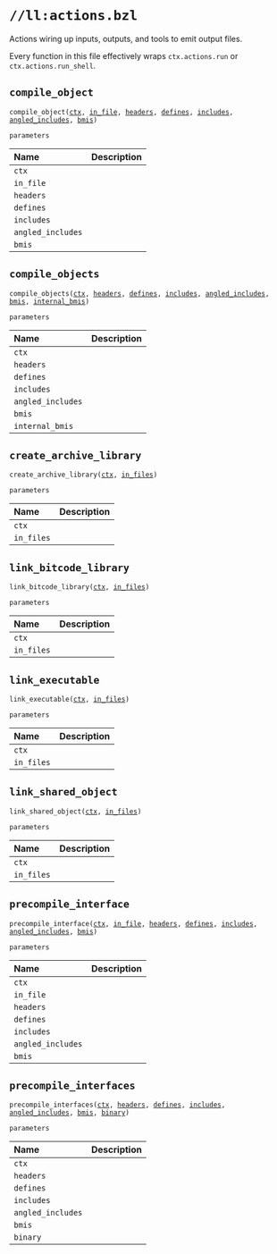# `//ll:actions.bzl`

Actions wiring up inputs, outputs, and tools to emit output files.

Every function in this file effectively wraps `ctx.actions.run` or
`ctx.actions.run_shell`.


<a id="compile_object"></a>

## `compile_object`

<pre><code>compile_object(<a href="#compile_object-ctx">ctx</a>, <a href="#compile_object-in_file">in_file</a>, <a href="#compile_object-headers">headers</a>, <a href="#compile_object-defines">defines</a>, <a href="#compile_object-includes">includes</a>, <a href="#compile_object-angled_includes">angled_includes</a>, <a href="#compile_object-bmis">bmis</a>)</code></pre>


`parameters`

| Name  | Description |
| :---- | :---------- |
| <a id="compile_object-ctx"></a>`ctx` |  |
| <a id="compile_object-in_file"></a>`in_file` |  |
| <a id="compile_object-headers"></a>`headers` |  |
| <a id="compile_object-defines"></a>`defines` |  |
| <a id="compile_object-includes"></a>`includes` |  |
| <a id="compile_object-angled_includes"></a>`angled_includes` |  |
| <a id="compile_object-bmis"></a>`bmis` |  |


<a id="compile_objects"></a>

## `compile_objects`

<pre><code>compile_objects(<a href="#compile_objects-ctx">ctx</a>, <a href="#compile_objects-headers">headers</a>, <a href="#compile_objects-defines">defines</a>, <a href="#compile_objects-includes">includes</a>, <a href="#compile_objects-angled_includes">angled_includes</a>, <a href="#compile_objects-bmis">bmis</a>, <a href="#compile_objects-internal_bmis">internal_bmis</a>)</code></pre>


`parameters`

| Name  | Description |
| :---- | :---------- |
| <a id="compile_objects-ctx"></a>`ctx` |  |
| <a id="compile_objects-headers"></a>`headers` |  |
| <a id="compile_objects-defines"></a>`defines` |  |
| <a id="compile_objects-includes"></a>`includes` |  |
| <a id="compile_objects-angled_includes"></a>`angled_includes` |  |
| <a id="compile_objects-bmis"></a>`bmis` |  |
| <a id="compile_objects-internal_bmis"></a>`internal_bmis` |  |


<a id="create_archive_library"></a>

## `create_archive_library`

<pre><code>create_archive_library(<a href="#create_archive_library-ctx">ctx</a>, <a href="#create_archive_library-in_files">in_files</a>)</code></pre>


`parameters`

| Name  | Description |
| :---- | :---------- |
| <a id="create_archive_library-ctx"></a>`ctx` |  |
| <a id="create_archive_library-in_files"></a>`in_files` |  |


<a id="link_bitcode_library"></a>

## `link_bitcode_library`

<pre><code>link_bitcode_library(<a href="#link_bitcode_library-ctx">ctx</a>, <a href="#link_bitcode_library-in_files">in_files</a>)</code></pre>


`parameters`

| Name  | Description |
| :---- | :---------- |
| <a id="link_bitcode_library-ctx"></a>`ctx` |  |
| <a id="link_bitcode_library-in_files"></a>`in_files` |  |


<a id="link_executable"></a>

## `link_executable`

<pre><code>link_executable(<a href="#link_executable-ctx">ctx</a>, <a href="#link_executable-in_files">in_files</a>)</code></pre>


`parameters`

| Name  | Description |
| :---- | :---------- |
| <a id="link_executable-ctx"></a>`ctx` |  |
| <a id="link_executable-in_files"></a>`in_files` |  |


<a id="link_shared_object"></a>

## `link_shared_object`

<pre><code>link_shared_object(<a href="#link_shared_object-ctx">ctx</a>, <a href="#link_shared_object-in_files">in_files</a>)</code></pre>


`parameters`

| Name  | Description |
| :---- | :---------- |
| <a id="link_shared_object-ctx"></a>`ctx` |  |
| <a id="link_shared_object-in_files"></a>`in_files` |  |


<a id="precompile_interface"></a>

## `precompile_interface`

<pre><code>precompile_interface(<a href="#precompile_interface-ctx">ctx</a>, <a href="#precompile_interface-in_file">in_file</a>, <a href="#precompile_interface-headers">headers</a>, <a href="#precompile_interface-defines">defines</a>, <a href="#precompile_interface-includes">includes</a>, <a href="#precompile_interface-angled_includes">angled_includes</a>, <a href="#precompile_interface-bmis">bmis</a>)</code></pre>


`parameters`

| Name  | Description |
| :---- | :---------- |
| <a id="precompile_interface-ctx"></a>`ctx` |  |
| <a id="precompile_interface-in_file"></a>`in_file` |  |
| <a id="precompile_interface-headers"></a>`headers` |  |
| <a id="precompile_interface-defines"></a>`defines` |  |
| <a id="precompile_interface-includes"></a>`includes` |  |
| <a id="precompile_interface-angled_includes"></a>`angled_includes` |  |
| <a id="precompile_interface-bmis"></a>`bmis` |  |


<a id="precompile_interfaces"></a>

## `precompile_interfaces`

<pre><code>precompile_interfaces(<a href="#precompile_interfaces-ctx">ctx</a>, <a href="#precompile_interfaces-headers">headers</a>, <a href="#precompile_interfaces-defines">defines</a>, <a href="#precompile_interfaces-includes">includes</a>, <a href="#precompile_interfaces-angled_includes">angled_includes</a>, <a href="#precompile_interfaces-bmis">bmis</a>, <a href="#precompile_interfaces-binary">binary</a>)</code></pre>


`parameters`

| Name  | Description |
| :---- | :---------- |
| <a id="precompile_interfaces-ctx"></a>`ctx` |  |
| <a id="precompile_interfaces-headers"></a>`headers` |  |
| <a id="precompile_interfaces-defines"></a>`defines` |  |
| <a id="precompile_interfaces-includes"></a>`includes` |  |
| <a id="precompile_interfaces-angled_includes"></a>`angled_includes` |  |
| <a id="precompile_interfaces-bmis"></a>`bmis` |  |
| <a id="precompile_interfaces-binary"></a>`binary` |  |
